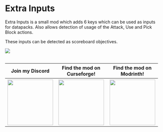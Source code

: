 # Extra Inputs

Extra Inputs is a small mod which adds 6 keys which can be used as inputs for datapacks.
Also allows detection of usage of the Attack, Use and Pick Block actions.

These inputs can be detected as scoreboard objectives.

<img src="https://github.com/AmyMialeeMods/extra-inputs/raw/main/assets/keybinds.png"><br><br>

<table align="center">
    <tr>
        <th><b>Join my Discord</b></th>
        <th><b>Find the mod on Curseforge!</b></th>
        <th><b>Find the mod on Modrinth!</b></th>
    </tr>
    <tr>
        <th>
            <a href="https://discord.gg/P4dUsxv6An">
                <img src="https://cdn.discordapp.com/attachments/793182374410059887/924000460292104282/3437c10597c1526c3dbd98c737c2bcae.svg" width="150" height="150">
            </a>
        </th>
        <th>
            <a href="https://www.curseforge.com/minecraft/mc-mods/extra-inputs">
                <img src="https://cdn.discordapp.com/attachments/793182374410059887/923990008543711282/anvil.svg" width="150" height="150">
            </a>
        </th>
        <th>
            <a href="https://modrinth.com/mod/extra-inputs">
                <img src="https://docs.modrinth.com/img/logo.svg" width="150" height="150">
            </a>
        </th>
    </tr>
</table>
